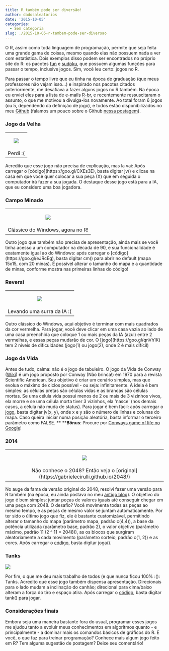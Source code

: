```yaml
---
title: R também pode ser diversão!
author: dadosaleatorios
date: '2015-10-05'
categories:
  - Sem categoria
slug: ./2015-10-05-r-tambem-pode-ser-diversao
---
```


O R, assim como toda linguagem de programação, permite que seja feita uma grande gama de coisas, mesmo quando elas não possuem nada a ver com estatística. Dois exemplos disso podem ser encontrados no próprio site do R: os pacotes [fun](https://cran.r-project.org/web/packages/fun/index.html) e [sudoku](https://cran.r-project.org/web/packages/sudoku/index.html), que possuem algumas funções para passar o tempo, inclusive jogos. Sim, você leu certo: jogos no R.

Para passar o tempo livre que eu tinha na época de graduação (que meus professores não vejam isso...) e inspirado nos pacotes citados anteriormente, me desafiava a fazer alguns jogos no R também. Na época eu enviei eles para a lista de e-mails [R-br](http://r-br.2285057.n4.nabble.com/), e recentemente ressuscitaram o assunto, o que me motivou a divulga-los novamente. Ao total foram 6 jogos (ou 5, dependendo da definição de jogo), e todos estão disponibilizados no meu [Github](https://github.com/rcoster/Rfun) (falamos um pouco sobre o Github [nessa postagem](http://www.dadosaleatorios.com.br/2014/05/usando-o-github-para-hospedar-codigos-r.html)).

### Jogo da Velha

<table cellpadding="0" align="center" style="margin-left:auto;margin-right:auto;text-align:center;" cellspacing="0" class="tr-caption-container" ><tbody ><tr >
<td style="text-align:center;" >

![](./imagem-01.png)

</td></tr><tr >
<td style="text-align:center;" class="tr-caption" >Perdi :(
</td></tr></tbody></table>
Acredito que esse jogo não precisa de explicação, mas la vai: Após carregar o [código](https://goo.gl/CXEs3E), basta digitar jv() e clicae na casa em que você quer colocar a sua peça (X) que em seguida o computador irá fazer a sua jogada. O destaque desse jogo está para a IA, que eu considero uma boa jogadora.

### Campo Minado

<table cellpadding="0" align="center" style="margin-left:auto;margin-right:auto;text-align:center;" cellspacing="0" class="tr-caption-container" ><tbody ><tr >
<td style="text-align:center;" >

![](./imagem-02.png)

</td></tr><tr >
<td style="text-align:center;" class="tr-caption" >Clássico do Windows, agora no R!
</td></tr></tbody></table>Outro jogo que também não precisa de apresentação, ainda mais se você tinha acesso a um computador na década de 90, e sua funcionalidade é exatamente igual ao do Windows: após carregar o [código](https://goo.gl/eJRcEg), basta digitar cm() para abrir no default (mapa 15x15, com 20 minas). É possível alterar o tamanho do mapa e a quantidade de minas, conforme mostra nas primeiras linhas do código!

### Reversi

<table cellpadding="0" align="center" style="margin-left:auto;margin-right:auto;text-align:center;" cellspacing="0" class="tr-caption-container" ><tbody ><tr >
<td style="text-align:center;" >

![](./imagem-03.png)

</td></tr><tr >
<td style="text-align:center;" class="tr-caption" >Levando uma surra da IA :(
</td></tr></tbody></table>Outro clássico do Windows, aqui  objetivo é terminar com mais quadrados da cor vermelha. Para jogar, você deve clicar em uma casa vazia ao lado de uma casa preenchida que coloque 1 ou mais peças da IA (azul) entre 2 vermelhas, e essas peças mudarão de cor. O [jogo](https://goo.gl/qnVh1K) tem 2 níveis de dificuldades (jogo(1) ou jogo(2), onde 2 é mais difícil)

### Jogo da Vida

Antes de tudo, calma: não é o jogo de tabuleiro. O jogo da Vida de Conway ([Wiki](https://pt.wikipedia.org/wiki/Jogo_da_vida)) é um jogo proposto por Conway (Não brinca!) em 1970 para a revista Scientific American. Seu objetivo é criar um cenário simples, mas que evolua o máximo de ciclos possível - ou seja: infinitamente. A ideia é bem simples: as células pretas são células vidas e as brancas são células mortas. Se uma célula vida possui menos de 2 ou mais de 3 vizinhos vivos, ela morre e se uma célula morta tiver 3 vizinhos, ela 'nasce' (nos demais casos, a célula não muda de status). Para jogar é bem fácil: após carregar o [jogo](https://goo.gl/iaS4Fd), basta digitar jv(x, y), onde x e y são o número de linhas e colunas do mapa. Caso queira iniciar numa posição aleatória, basta informar o terceiro parâmetro como FALSE.
**
****Bônus**: Procure por [Conways game of life no Google](https://goo.gl/TPzyK3)!

### 2014

<table cellpadding="0" align="center" style="margin-left:auto;margin-right:auto;text-align:center;" cellspacing="0" class="tr-caption-container" ><tbody ><tr >
<td style="text-align:center;" >

![](./imagem-04.png)

</td></tr><tr >
<td style="text-align:center;" class="tr-caption" >Não conhece o 2048? Então veja o [original](https://gabrielecirulli.github.io/2048/)
</td></tr></tbody></table>

No auge da fama da versão original do 2048, resolvi fazer uma versão para R também (na época, eu ainda postava no meu [antigo blog](http://rcoster.blogspot.com.br/2014/03/2048-para-r.html)). O objetivo do jogo é bem simples: juntar peças de valores iguais até conseguir chegar em uma peça com 2048. O desafio? Você movimenta todas as peças ao mesmo tempo, e as peças de mesmo valor se juntam automaticamente. Por ter sido o último jogo que fiz, ele é bastante customizável, permitindo alterar o tamanho do mapa (parâmetro mapa, padrão c(4,4)), a base da potência utilizada (parâmetro base, padrão 2), o valor objetivo (parâmetro máximo, padrão 11 (2 ^ 11 = 2048)), as os blocos que surgiram aleatoriamente a cada movimento (parâmetro sorteio, padrão c(1, 2)) e as cores. Após carregar o [código](https://goo.gl/CGMfp9), basta digitar joga().

### Tanks

![](./imagem-05.png)

Por fim, o que me deu mais trabalho de todos (e que nunca ficou 100% :(): Tanks. Acredito que esse jogo também dispensa apresentação. Direcionais para o lado mudam a inclinação do canhão; direcional para cima/baixo alteram a força do tiro e espaço atira. Após carregar o [código](https://goo.gl/ge6ilt), basta digitar tank() para jogar.

### Considerações finais

Embora seja uma maneira bastante fora do usual, programar esses jogos me ajudou tanto a evoluir meus conhecimentos em algoritmos quanto - e principalmente - a dominar mais os comandos básicos de gráficos do R. E você, o que faz para treinar programação? Conhece mais algum jogo feito em R? Tem alguma sugestão de postagem? Deixe seu comentário!

